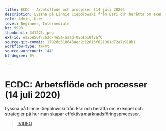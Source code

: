 ```yaml
---
title: ECDC - Arbetsflöde och processer (14 juli 2020)
description: Lyssna på Linnie Ciepolowski från Esri och berätta om exempel och strategier på hur man skapar effektiva marknadsföringsprocesser.
role: Admin, User
level: Beginner, Intermediate
kt: 9993
thumbnail: 341220.jpeg
exl-id: ea25e50f-7b3d-4e5a-aaad-0851b10f2af6
source-git-commit: 1792dc318643aec2c12613f621361d72a7a918b1
workflow-type: tm+mt
source-wordcount: '44'
ht-degree: 0%

---
```


# ECDC: Arbetsflöde och processer (14 juli 2020)

Lyssna på Linnie Ciepolowski från Esri och berätta om exempel och strategier på hur man skapar effektiva marknadsföringsprocesser.

>[!VIDEO](https://video.tv.adobe.com/v/341220/?quality=12&learn=on)
